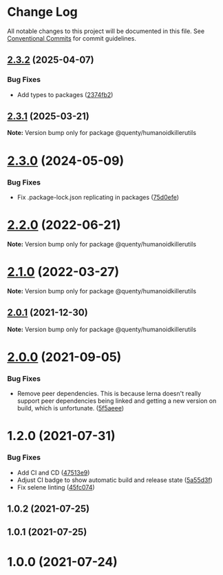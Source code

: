 # Change Log

All notable changes to this project will be documented in this file.
See [Conventional Commits](https://conventionalcommits.org) for commit guidelines.

## [2.3.2](https://github.com/Quenty/NevermoreEngine/compare/@quenty/humanoidkillerutils@2.3.1...@quenty/humanoidkillerutils@2.3.2) (2025-04-07)


### Bug Fixes

* Add types to packages ([2374fb2](https://github.com/Quenty/NevermoreEngine/commit/2374fb2b043cfbe0e9b507b3316eec46a4e353a0))





## [2.3.1](https://github.com/Quenty/NevermoreEngine/compare/@quenty/humanoidkillerutils@2.3.0...@quenty/humanoidkillerutils@2.3.1) (2025-03-21)

**Note:** Version bump only for package @quenty/humanoidkillerutils





# [2.3.0](https://github.com/Quenty/NevermoreEngine/compare/@quenty/humanoidkillerutils@2.2.0...@quenty/humanoidkillerutils@2.3.0) (2024-05-09)


### Bug Fixes

* Fix .package-lock.json replicating in packages ([75d0efe](https://github.com/Quenty/NevermoreEngine/commit/75d0efeef239f221d93352af71a5b3e930ec23c5))





# [2.2.0](https://github.com/Quenty/NevermoreEngine/compare/@quenty/humanoidkillerutils@2.1.0...@quenty/humanoidkillerutils@2.2.0) (2022-06-21)

**Note:** Version bump only for package @quenty/humanoidkillerutils





# [2.1.0](https://github.com/Quenty/NevermoreEngine/compare/@quenty/humanoidkillerutils@2.0.1...@quenty/humanoidkillerutils@2.1.0) (2022-03-27)

**Note:** Version bump only for package @quenty/humanoidkillerutils





## [2.0.1](https://github.com/Quenty/NevermoreEngine/compare/@quenty/humanoidkillerutils@2.0.0...@quenty/humanoidkillerutils@2.0.1) (2021-12-30)

**Note:** Version bump only for package @quenty/humanoidkillerutils





# [2.0.0](https://github.com/Quenty/NevermoreEngine/compare/@quenty/humanoidkillerutils@1.2.0...@quenty/humanoidkillerutils@2.0.0) (2021-09-05)


### Bug Fixes

* Remove peer dependencies. This is because lerna doesn't really support peer dependencies being linked and getting a new version on build, which is unfortunate. ([5f5aeee](https://github.com/Quenty/NevermoreEngine/commit/5f5aeeea8de9975435309e53679f0ef7064f9dd0))





# 1.2.0 (2021-07-31)


### Bug Fixes

* Add CI and CD ([47513e9](https://github.com/Quenty/NevermoreEngine/commit/47513e9b568162707534af132396dd8756947dd3))
* Adjust CI badge to show automatic build and release state ([5a55d3f](https://github.com/Quenty/NevermoreEngine/commit/5a55d3f19bf8d66a760d67da9b56ed47fab74656))
* Fix selene linting ([45fc074](https://github.com/Quenty/NevermoreEngine/commit/45fc07489ee59127ac6582689f19a0e87c1e5b5a))



## 1.0.2 (2021-07-25)



## 1.0.1 (2021-07-25)



# 1.0.0 (2021-07-24)
